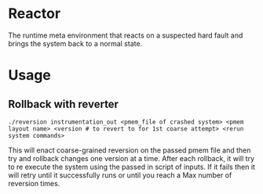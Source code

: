 # Reactor

The runtime meta environment that reacts on a suspected hard fault and brings
the system back to a normal state.

# Usage

## Rollback with reverter

```
./reversion instrumentation_out <pmem_file of crashed system> <pmem layout name> <version # to revert to for 1st coarse attempt> <rerun system commands>
```

This will enact coarse-grained reversion on the passed pmem file and then try and rollback changes
one version at a time. After each rollback, it will try to re execute the system using the passed in script of inputs.
If it fails then it will retry until it successfully runs or until you reach a Max number of reversion times.

